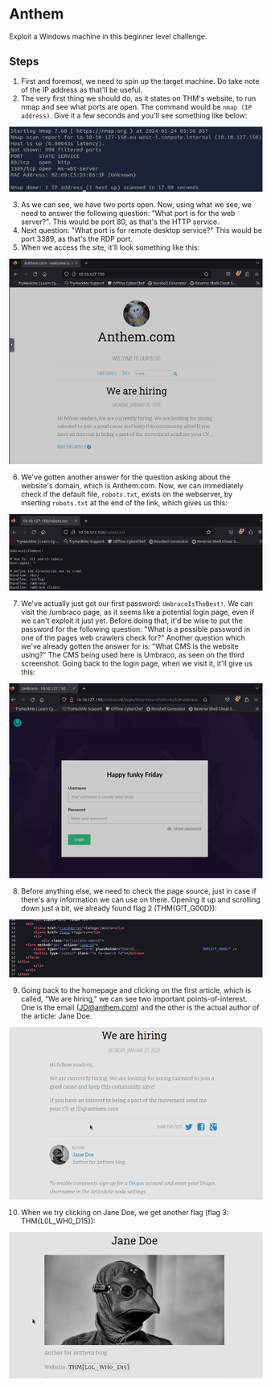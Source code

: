# Anthem
Exploit a Windows machine in this beginner level challenge.

## Steps
1. First and foremost, we need to spin up the target machine. Do take note of the IP address as that'll be useful.
2. The very first thing we should do, as it states on THM's website, to run nmap and see what ports are open. The command would be `nmap (IP address)`. Give it a few seconds and you'll see something like below:

![Nmap](./images/anthem1.png "Nmap Result") <br>

3. As we can see, we have two ports open. Now, using what we see, we need to answer the following question: "What port is for the web server?". This would be port 80, as that's the HTTP service.
4. Next question: "What port is for remote desktop service?" This would be port 3389, as that's the RDP port.
5. When we access the site, it'll look something like this:

![Website](./images/anthem2.png "Anthem Website") <br>

6. We've gotten another answer for the question asking about the website's domain, which is Anthem.com. Now, we can immediately check if the default file, `robots.txt`, exists on the webserver, by inserting `robots.txt` at the end of the link, which gives us this:

![Website](./images/anthem3.png "robots.txt")

7. We've actually just got our first password: `UmbracoIsTheBest!`. We can visit the /umbraco page, as it seems like a potential login page, even if we can't exploit it just yet. Before doing that, it'd be wise to put the password for the following question: "What is a possible password in one of the pages web crawlers check for?" Another question which we've already gotten the answer for is: "What CMS is the website using?" The CMS being used here is Umbraco, as seen on the third screenshot. Going back to the login page, when we visit it, it'll give us this:

![Website](./images/anthem4.png)

8. Before anything else, we need to check the page source, just in case if there's any information we can use on there. Opening it up and scrolling down just a bit, we already found flag 2 (THM{G!T_G00D}):

![Website](./images/anthem5.png)

9. Going back to the homepage and clicking on the first article, which is called, "We are hiring," we can see two important points-of-interest. One is the email (JD@anthem.com) and the other is the actual author of the article: Jane Doe.

![Website](./images/anthem6.png)

10. When we try clicking on Jane Doe, we get another flag (flag 3: THM{L0L_WH0_D15}):

![Website](./images/anthem7.png)
